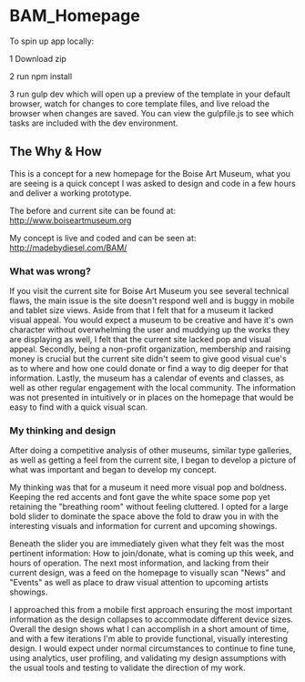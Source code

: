 # BAM_Homepage

To spin up app locally:

1 Download zip

2 run npm install

3 run gulp dev which will open up a preview of the template in your default browser, watch for changes to core template files, and live reload the browser when changes are saved. You can view the gulpfile.js to see which tasks are included with the dev environment.

## The Why & How

This is a concept for a new homepage for the Boise Art Museum, what you are seeing is a quick
concept I was asked to design and code in a few hours and deliver a working prototype.

The before and current site can be found at:
http://www.boiseartmuseum.org

My concept is live and coded and can be seen at:
http://madebydiesel.com/BAM/

### What was wrong?

If you visit the current site for Boise Art Museum you see several technical flaws,
the main issue is the site doesn't respond well and is buggy in mobile and tablet size
views. Aside from that I felt that for a museum it lacked visual appeal. You would expect
a museum to be creative and have it's own character without overwhelming the user and muddying up the works they are displaying as well, I felt that the current site lacked pop and
visual appeal. Secondly, being a non-profit organization, membership and raising money is
crucial but the current site didn't seem to give good visual cue's as to where and how one could donate or find a way to dig deeper for that information. Lastly, the museum has a calendar of events and classes, as well as other regular engagement with the local community. The information was not presented in intuitively or in places on the homepage that would be easy to find with a quick visual scan.

### My thinking and design

After doing a competitive analysis of other museums, similar type galleries, as well as
getting a feel from the current site, I began to develop a picture of what was important
and began to develop my concept.

My thinking was that for a museum it need more visual pop and boldness. Keeping the red
accents and font gave the white space some pop yet retaining the "breathing room"
without feeling cluttered. I opted for a large bold slider to dominate the space above the
fold to draw you in with the interesting visuals and information for current and upcoming
showings.

Beneath the slider you are immediately given what they felt was the most pertinent information:
How to join/donate, what is coming up this week, and hours of operation. The next most information, and lacking from their current design, was a feed on the homepage to visually scan "News" and "Events" as well as place to draw visual attention to upcoming artists showings.

I approached this from a mobile first approach ensuring the most important information as the
design collapses to accommodate different device sizes. Overall the design shows what I can accomplish in a short amount of time, and with a few iterations I'm able to provide functional,
visually interesting design. I would expect under normal circumstances to continue to fine tune,
using analytics, user profiling, and validating my design assumptions with the usual tools and testing to validate the direction of my work.
